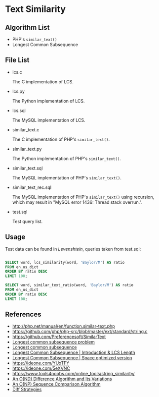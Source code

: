 # Text Similarity

## Algorithm List

* PHP's `similar_text()`
* Longest Common Subsequence

## File List

* lcs.c

	The C implementation of LCS.

* lcs.py

	The Python implementation of LCS.

* lcs.sql

	The MySQL implementation of LCS.

* similar\_text.c

	The C implementation of PHP's `similar_text()`.

* similar\_text.py

	The Python implementation of PHP's `similar_text()`.

* similar\_text.sql

	The MySQL implementation of PHP's `similar_text()`.

* similar\_text\_rec.sql

	The MySQL implementation of PHP's `similar_text()` using recursion, which may result in "MySQL error 1436: Thread stack overrun.".

* test.sql

	Test query list.

## Usage

Test data can be found in *Levenshtein*, queries taken from test.sql:

```SQL

SELECT word, lcs_similarity(word, 'Baylor/M') AS ratio
FROM en_us_dict
ORDER BY ratio DESC
LIMIT 100;

SELECT word, similar_text_ratio(word, 'Baylor/M') AS ratio
FROM en_us_dict
ORDER BY ratio DESC
LIMIT 100;

```

## References
* http://php.net/manual/en/function.similar-text.php
* https://github.com/php/php-src/blob/master/ext/standard/string.c
* https://github.com/Preferencesoft/SimilarText
* [Longest common subsequence problem](https://en.wikipedia.org/wiki/Longest_common_subsequence_problem)
* [Longest common subsequence](http://wordaligned.org/articles/longest-common-subsequence)
* [Longest Common Subsequence | Introduction & LCS Length](http://www.techiedelight.com/longest-common-subsequence/)
* [Longest Common Subsequence | Space optimized version](http://www.techiedelight.com/longest-common-subsequence-lcs-space-optimized-version/)
* https://ideone.com/YUxTFY
* https://ideone.com/5eXVNC
* https://www.tools4noobs.com/online_tools/string_similarity/
* [An O(ND) Difference Algorithm and Its Variations](http://xmailserver.org/diff2.pdf)
* [An O(NP) Sequence Comparison Algorithm](https://publications.mpi-cbg.de/Wu_1990_6334.pdf)
* [Diff Strategies](https://neil.fraser.name/writing/diff/)
